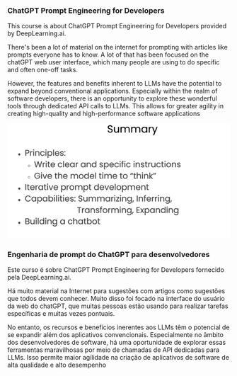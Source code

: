 ### ChatGPT Prompt Engineering for Developers 

This course is about ChatGPT Prompt Engineering for Developers provided by DeepLearning.ai.  

There's been a lot of material on the internet for prompting with articles like prompts everyone has to know. A lot of that has been focused on the chatGPT web user interface, which many people are using to do specific and often one-off tasks. 

However,  the features and benefits inherent to LLMs have the potential to expand beyond conventional applications. Especially within the realm of software developers, there is an opportunity to explore these wonderful tools through dedicated API calls to LLMs. This allows for greater agility in creating high-quality and high-performance software applications

![Alt text](image.png)

### Engenharia de prompt do ChatGPT para desenvolvedores

Este curso é sobre ChatGPT Prompt Engineering for Developers fornecido pela DeepLearning.ai.

Há muito material na Internet para sugestões com artigos como sugestões que todos devem conhecer. Muito disso foi focado na interface do usuário da web do chatGPT, que muitas pessoas estão usando para realizar tarefas específicas e muitas vezes pontuais.

No entanto, os recursos e benefícios inerentes aos LLMs têm o potencial de se expandir além dos aplicativos convencionais. Especialmente no âmbito dos desenvolvedores de software, há uma oportunidade de explorar essas ferramentas maravilhosas por meio de chamadas de API dedicadas para LLMs. Isso permite maior agilidade na criação de aplicativos de software de alta qualidade e alto desempenho